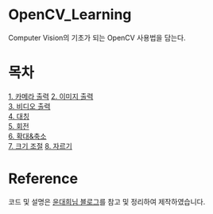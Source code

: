 # OpenCV_Learning
Computer Vision의 기초가 되는 OpenCV 사용법을 담는다.

# 목차
[1. 카메라 출력](https://github.com/CV-JaeHa/OpenCV_Learning/blob/main/1.%20%EC%B9%B4%EB%A9%94%EB%9D%BC%20%EC%B6%9C%EB%A0%A5.py)
[2. 이미지 출력]()  
[3. 비디오 출력]()  
[4. 대칭]()  
[5. 회전]()  
[6. 확대&축소]()  
[7. 크기 조절]()
[8. 자르기]()

# Reference
코드 및 설명은 [윤대희님 블로그](https://076923.github.io/posts/#Python-OpenCV)를 참고 및 정리하여 제작하였습니다.